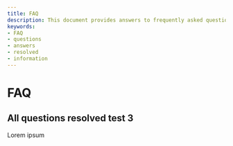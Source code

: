 ```yaml
---
title: FAQ
description: This document provides answers to frequently asked questions, ensuring all queries are addressed and fully resolved.
keywords:
- FAQ
- questions
- answers
- resolved
- information
---
```


# FAQ

## All questions resolved test 3

Lorem ipsum
